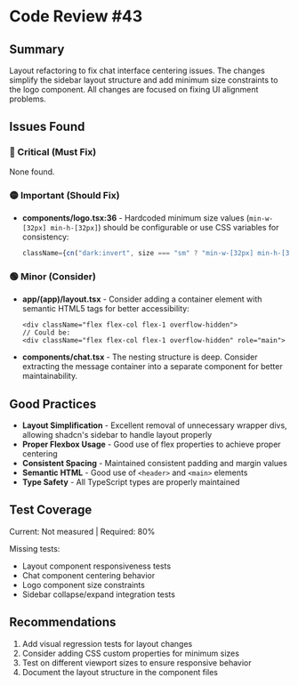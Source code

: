 # Code Review #43

## Summary

Layout refactoring to fix chat interface centering issues. The changes simplify the sidebar layout structure and add minimum size constraints to the logo component. All changes are focused on fixing UI alignment problems.

## Issues Found

### 🔴 Critical (Must Fix)

None found.

### 🟡 Important (Should Fix)

- **components/logo.tsx:36** - Hardcoded minimum size values (`min-w-[32px] min-h-[32px]`) should be configurable or use CSS variables for consistency:
  ```typescript
  className={cn("dark:invert", size === "sm" ? "min-w-[32px] min-h-[32px]" : "")}
  ```

### 🟢 Minor (Consider)

- **app/(app)/layout.tsx** - Consider adding a container element with semantic HTML5 tags for better accessibility:
  ```tsx
  <div className="flex flex-col flex-1 overflow-hidden">
  // Could be:
  <div className="flex flex-col flex-1 overflow-hidden" role="main">
  ```

- **components/chat.tsx** - The nesting structure is deep. Consider extracting the message container into a separate component for better maintainability.

## Good Practices

- **Layout Simplification** - Excellent removal of unnecessary wrapper divs, allowing shadcn's sidebar to handle layout properly
- **Proper Flexbox Usage** - Good use of flex properties to achieve proper centering
- **Consistent Spacing** - Maintained consistent padding and margin values
- **Semantic HTML** - Good use of `<header>` and `<main>` elements
- **Type Safety** - All TypeScript types are properly maintained

## Test Coverage

Current: Not measured | Required: 80%

Missing tests:
- Layout component responsiveness tests
- Chat component centering behavior
- Logo component size constraints
- Sidebar collapse/expand integration tests

## Recommendations

1. Add visual regression tests for layout changes
2. Consider adding CSS custom properties for minimum sizes
3. Test on different viewport sizes to ensure responsive behavior
4. Document the layout structure in the component files